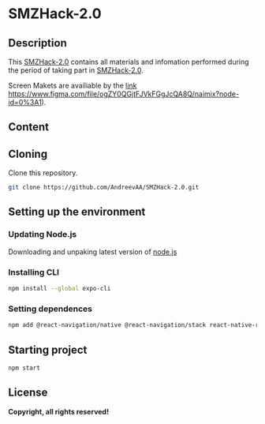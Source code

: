 # SMZHack-2.0

## Description
This [SMZHack-2.0](https://github.com/AndreevAA/SMZHack-2.0) contains all materials and infomation performed during the period of taking part in [SMZHack-2.0](https://smzhack.ru/).

Screen Makets are availiable by the [link](https://github.com/AndreevAA/SMZHack-2.0) https://www.figma.com/file/ogZY0QGjtFJVkFGgJcQA8Q/naimix?node-id=0%3A1).

## Content

## Cloning
Clone this repository.

```sh
git clone https://github.com/AndreevAA/SMZHack-2.0.git
```

## Setting up the environment

### Updating Node.js
Downloading and unpaking latest version of [node.js](https://nodejs.org/en/download/)

### Installing CLI
```sh
npm install --global expo-cli
```

### Setting dependences
```sh
npm add @react-navigation/native @react-navigation/stack react-native-reanimated react-native-gesture-handler react-native-screens react-native-safe-area-context @react-native-community/masked-view
```

## Starting project

```sh
npm start
```

## License
**Copyright, all rights reserved!**
